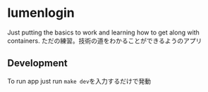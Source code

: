 # lumenlogin

Just putting the basics to work and learning how to get along with containers.
ただの練習。技術の道をわかることができるようのアプリ

## Development

To run app just run `make dev`を入力するだけで発動

